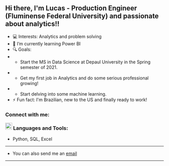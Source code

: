 ## Hi there, I'm Lucas - Production Engineer (Fluminense Federal University) and passionate about analytics!!

- 💻 Interests: Analytics and problem solving
- 🌱 I’m currently learning Power BI
- 🔍 Goals:
- - Start the MS in Data Science at Depaul University in the Spring semester of 2021.
- - Get my first job in Analytics and do some serious professional growing!
- - Start delving into some machine learning.
- ⚡ Fun fact: I'm Brazilian, new to the US and finally ready to work!


### Connect with me:

[<img align="left" alt="lucasfoep | LinkedIn" width="22px" src="https://cdn.jsdelivr.net/npm/simple-icons@v3/icons/linkedin.svg" />][linkedin]


### Languages and Tools:

- Python, SQL, Excel

---

- You can also send me an [email](mailto:lucasfoep@gmail.com)

---

[linkedin]: https://www.linkedin.com/in/lucas-de-oliveira-8a76b058/
